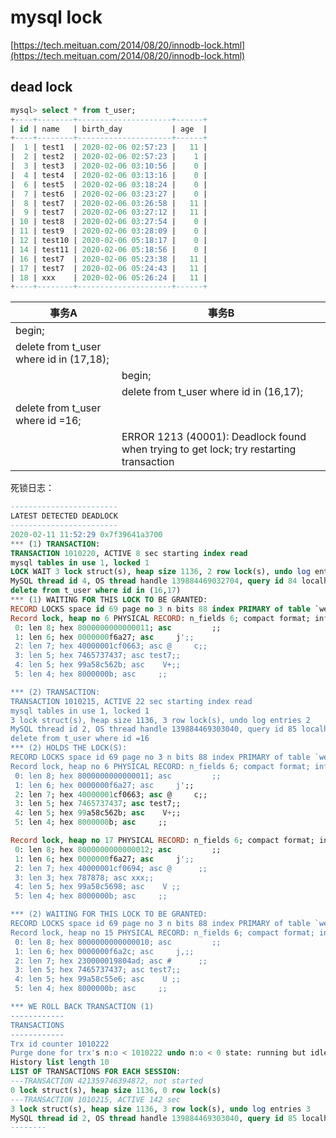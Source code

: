 # mysql lock

[https://tech.meituan.com/2014/08/20/innodb-lock.html](https://tech.meituan.com/2014/08/20/innodb-lock.html)

## dead lock

```sql
mysql> select * from t_user;
+----+--------+---------------------+------+
| id | name   | birth_day           | age  |
+----+--------+---------------------+------+
|  1 | test1  | 2020-02-06 02:57:23 |   11 |
|  2 | test2  | 2020-02-06 02:57:23 |    1 |
|  3 | test3  | 2020-02-06 03:10:56 |    0 |
|  4 | test4  | 2020-02-06 03:13:16 |    0 |
|  6 | test5  | 2020-02-06 03:18:24 |    0 |
|  7 | test6  | 2020-02-06 03:23:27 |    0 |
|  8 | test7  | 2020-02-06 03:26:58 |   11 |
|  9 | test7  | 2020-02-06 03:27:12 |   11 |
| 10 | test8  | 2020-02-06 03:27:54 |    0 |
| 11 | test9  | 2020-02-06 03:28:09 |    0 |
| 12 | test10 | 2020-02-06 05:18:17 |    0 |
| 14 | test11 | 2020-02-06 05:18:56 |    0 |
| 16 | test7  | 2020-02-06 05:23:38 |   11 |
| 17 | test7  | 2020-02-06 05:24:43 |   11 |
| 18 | xxx    | 2020-02-06 05:26:24 |   11 |
+----+--------+---------------------+------+
```

| 事务A                                   | 事务B                                                                                  |
| --------------------------------------- | -------------------------------------------------------------------------------------- |
| begin;                                  |
| delete from t_user where id in (17,18); |
|                                         | begin;                                                                                 |
|                                         | delete from t_user where id in (16,17);                                                |
| delete from t_user where id =16;        |
|                                         | ERROR 1213 (40001): Deadlock found when trying to get lock; try restarting transaction |

死锁日志：

```sql
------------------------
LATEST DETECTED DEADLOCK
------------------------
2020-02-11 11:52:29 0x7f39641a3700
*** (1) TRANSACTION:
TRANSACTION 1010220, ACTIVE 8 sec starting index read
mysql tables in use 1, locked 1
LOCK WAIT 3 lock struct(s), heap size 1136, 2 row lock(s), undo log entries 1
MySQL thread id 4, OS thread handle 139884469032704, query id 84 localhost root updating
delete from t_user where id in (16,17)
*** (1) WAITING FOR THIS LOCK TO BE GRANTED:
RECORD LOCKS space id 69 page no 3 n bits 88 index PRIMARY of table `web1992`.`t_user` trx id 1010220 lock_mode X locks rec but not gap waiting
Record lock, heap no 6 PHYSICAL RECORD: n_fields 6; compact format; info bits 32
 0: len 8; hex 8000000000000011; asc         ;;
 1: len 6; hex 0000000f6a27; asc     j';;
 2: len 7; hex 40000001cf0663; asc @     c;;
 3: len 5; hex 7465737437; asc test7;;
 4: len 5; hex 99a58c562b; asc    V+;;
 5: len 4; hex 8000000b; asc     ;;

*** (2) TRANSACTION:
TRANSACTION 1010215, ACTIVE 22 sec starting index read
mysql tables in use 1, locked 1
3 lock struct(s), heap size 1136, 3 row lock(s), undo log entries 2
MySQL thread id 2, OS thread handle 139884469303040, query id 85 localhost root updating
delete from t_user where id =16
*** (2) HOLDS THE LOCK(S):
RECORD LOCKS space id 69 page no 3 n bits 88 index PRIMARY of table `web1992`.`t_user` trx id 1010215 lock_mode X locks rec but not gap
Record lock, heap no 6 PHYSICAL RECORD: n_fields 6; compact format; info bits 32
 0: len 8; hex 8000000000000011; asc         ;;
 1: len 6; hex 0000000f6a27; asc     j';;
 2: len 7; hex 40000001cf0663; asc @     c;;
 3: len 5; hex 7465737437; asc test7;;
 4: len 5; hex 99a58c562b; asc    V+;;
 5: len 4; hex 8000000b; asc     ;;

Record lock, heap no 17 PHYSICAL RECORD: n_fields 6; compact format; info bits 32
 0: len 8; hex 8000000000000012; asc         ;;
 1: len 6; hex 0000000f6a27; asc     j';;
 2: len 7; hex 40000001cf0694; asc @      ;;
 3: len 3; hex 787878; asc xxx;;
 4: len 5; hex 99a58c5698; asc    V ;;
 5: len 4; hex 8000000b; asc     ;;

*** (2) WAITING FOR THIS LOCK TO BE GRANTED:
RECORD LOCKS space id 69 page no 3 n bits 88 index PRIMARY of table `web1992`.`t_user` trx id 1010215 lock_mode X locks rec but not gap waiting
Record lock, heap no 15 PHYSICAL RECORD: n_fields 6; compact format; info bits 32
 0: len 8; hex 8000000000000010; asc         ;;
 1: len 6; hex 0000000f6a2c; asc     j,;;
 2: len 7; hex 230000019804ad; asc #      ;;
 3: len 5; hex 7465737437; asc test7;;
 4: len 5; hex 99a58c55e6; asc    U ;;
 5: len 4; hex 8000000b; asc     ;;

*** WE ROLL BACK TRANSACTION (1)
------------
TRANSACTIONS
------------
Trx id counter 1010222
Purge done for trx's n:o < 1010222 undo n:o < 0 state: running but idle
History list length 10
LIST OF TRANSACTIONS FOR EACH SESSION:
---TRANSACTION 421359746394872, not started
0 lock struct(s), heap size 1136, 0 row lock(s)
---TRANSACTION 1010215, ACTIVE 142 sec
3 lock struct(s), heap size 1136, 3 row lock(s), undo log entries 3
MySQL thread id 2, OS thread handle 139884469303040, query id 85 localhost root
--------
```
